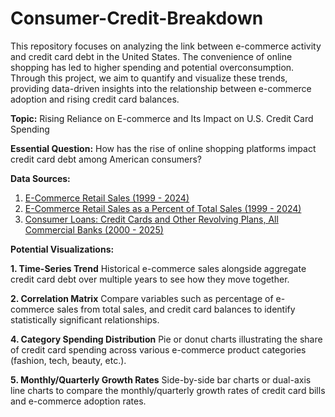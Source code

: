 # Consumer-Credit-Breakdown
This repository focuses on analyzing the link between e-commerce activity and credit card debt in the United States. The convenience of online shopping has led to higher spending and potential overconsumption. Through this project, we aim to quantify and visualize these trends, providing data-driven insights into the relationship between e-commerce adoption and rising credit card balances.

**Topic:** Rising Reliance on E-commerce and Its Impact on U.S. Credit Card Spending

**Essential Question:** How has the rise of online shopping platforms impact credit card debt among American consumers?

**Data Sources:**

1. [E-Commerce Retail Sales (1999 - 2024)](https://fred.stlouisfed.org/series/ECOMSA)
2. [E-Commerce Retail Sales as a Percent of Total Sales (1999 - 2024)](https://fred.stlouisfed.org/series/ECOMPCTSA)
3. [Consumer Loans: Credit Cards and Other Revolving Plans, All Commercial Banks (2000 - 2025)](https://fred.stlouisfed.org/series/CCLACBW027SBOG)

**Potential Visualizations:**

**1. Time-Series Trend**
Historical e-commerce sales alongside aggregate credit card debt over multiple years to see how they move together.

**2. Correlation Matrix**
Compare variables such as percentage of e-commerce sales from total sales, and credit card balances to identify statistically significant relationships.

**4. Category Spending Distribution**
Pie or donut charts illustrating the share of credit card spending across various e-commerce product categories (fashion, tech, beauty, etc.).

**5. Monthly/Quarterly Growth Rates**
Side-by-side bar charts or dual-axis line charts to compare the monthly/quarterly growth rates of credit card bills and e-commerce adoption rates.
